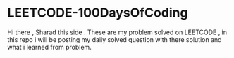 # LEETCODE-100DaysOfCoding
Hi there , Sharad this side . These are my problem solved on LEETCODE , in this repo i will be posting my daily solved question with there solution and what i learned from problem.
